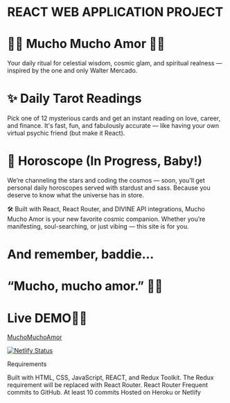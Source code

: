 # REACT WEB APPLICATION PROJECT 

# 🌟💖 Mucho Mucho Amor 💖🌟

Your daily ritual for celestial wisdom, cosmic glam, and spiritual realness — inspired by the one and only Walter Mercado.

# ✨ Daily Tarot Readings
Pick one of 12 mysterious cards and get an instant reading on love, career, and finance. It's fast, fun, and fabulously accurate — 
like having your own virtual psychic friend (but make it React).

# 🔮 Horoscope (In Progress, Baby!)
We’re channeling the stars and coding the cosmos — soon, you’ll get personal daily horoscopes served with stardust and sass. 
Because you deserve to know what the universe has in store.

🛠️ Built with React, React Router, and DIVINE API integrations, Mucho Mucho Amor is your new favorite cosmic companion. 
Whether you’re manifesting, soul-searching, or just vibing — this site is for you.

# And remember, baddie...
# “Mucho, mucho amor.” 💫💋

# Live DEMO💫💋
[MuchoMuchoAmor](https://app.netlify.com/projects/muchomuchoamor/deploys)

[![Netlify Status](https://api.netlify.com/api/v1/badges/a3ac10ed-d362-4adb-a3bf-2dee901eb427/deploy-status?branch=main)](https://app.netlify.com/projects/muchomuchoamor/deploys)



Requirements 

Built with HTML, CSS, JavaScript, REACT, and Redux Toolkit.
The Redux requirement will be replaced with React Router. 
React Router 
Frequent commits to GitHub.
At least 10 commits
Hosted on Heroku or Netlify



